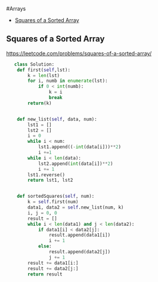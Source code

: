 #Arrays

+ [ Squares of a Sorted Array](#-squares-of-a-sorted-array)
## Squares of a Sorted Array

https://leetcode.com/problems/squares-of-a-sorted-array/


```python 
   class Solution:
    def first(self,lst):
        k = len(lst)
        for i, numb in enumerate(lst):
            if 0 < int(numb):
                k = i
                break
        return(k)


    def new_list(self, data, num):
        lst1 = []
        lst2 = []
        i = 0
        while i < num:
            lst1.append((-int(data[i]))**2)
            i +=1
        while i < len(data):
            lst2.append(int(data[i])**2)
            i += 1
        lst1.reverse()
        return lst1, lst2


    def sortedSquares(self, num):
        k = self.first(num)
        data1, data2 = self.new_list(num, k)
        i, j = 0, 0
        result = []
        while i < len(data1) and j < len(data2):
            if data1[i] < data2[j]:
                result.append(data1[i])
                i += 1
            else:
                result.append(data2[j])
                j += 1
        result += data1[i:]
        result += data2[j:]
        return result

```
